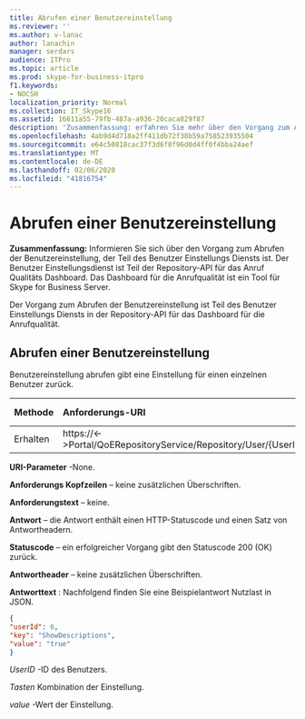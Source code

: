 ```yaml
---
title: Abrufen einer Benutzereinstellung
ms.reviewer: ''
ms.author: v-lanac
author: lanachin
manager: serdars
audience: ITPro
ms.topic: article
ms.prod: skype-for-business-itpro
f1.keywords:
- NOCSH
localization_priority: Normal
ms.collection: IT_Skype16
ms.assetid: 16611a55-79fb-487a-a936-20caca829f87
description: 'Zusammenfassung: erfahren Sie mehr über den Vorgang zum Abrufen der Benutzereinstellung, der Teil des Benutzer Einstellungs Diensts ist. Der Benutzer Einstellungsdienst ist Teil der Repository-API für das Anruf Qualitäts Dashboard. Das Dashboard für die Anrufqualität ist ein Tool für Skype for Business Server.'
ms.openlocfilehash: 4ab9d4d718a2ff411db72f38b59a758523935504
ms.sourcegitcommit: e64c50818cac37f3d6f0f96d0d4ff0f4bba24aef
ms.translationtype: MT
ms.contentlocale: de-DE
ms.lasthandoff: 02/06/2020
ms.locfileid: "41816754"
---
```

# <a name="get-user-setting"></a>Abrufen einer Benutzereinstellung
 
**Zusammenfassung:** Informieren Sie sich über den Vorgang zum Abrufen der Benutzereinstellung, der Teil des Benutzer Einstellungs Diensts ist. Der Benutzer Einstellungsdienst ist Teil der Repository-API für das Anruf Qualitäts Dashboard. Das Dashboard für die Anrufqualität ist ein Tool für Skype for Business Server.
  
Der Vorgang zum Abrufen der Benutzereinstellung ist Teil des Benutzer Einstellungs Diensts in der Repository-API für das Dashboard für die Anrufqualität.
  
## <a name="get-user-setting"></a>Abrufen einer Benutzereinstellung

Benutzereinstellung abrufen gibt eine Einstellung für einen einzelnen Benutzer zurück.
  

|**Methode**|**Anforderungs-URI**|**HTTP-Version**|
|:-----|:-----|:-----|
|Erhalten  <br/> |https://\<-\>Portal/QoERepositoryService/Repository/User/{UserID}/Setting/{Key}  <br/> |HTTP/1.1  <br/> |
   
 **URI-Parameter** -None.
  
 **Anforderungs Kopfzeilen** – keine zusätzlichen Überschriften.
  
 **Anforderungstext** – keine.
  
 **Antwort** – die Antwort enthält einen HTTP-Statuscode und einen Satz von Antwortheadern.
  
 **Statuscode** – ein erfolgreicher Vorgang gibt den Statuscode 200 (OK) zurück.
  
 **Antwortheader** – keine zusätzlichen Überschriften.
  
 **Antworttext** : Nachfolgend finden Sie eine Beispielantwort Nutzlast in JSON.
  
```json
{
"userId": 6,
"key": "ShowDescriptions",
"value": "true"
}
```

 *UserID* -ID des Benutzers.
  
 *Tasten* Kombination der Einstellung.
  
 *value* -Wert der Einstellung.
  

